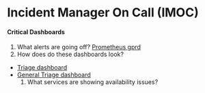 # Incident Manager On Call (IMOC)

#### Critical Dashboards

1. What alerts are going off? [Prometheus gprd](https://prometheus.gprd.gitlab.net/alerts#)
1. How does do these dashboards look?
  - [Triage dashboard](https://dashboards.gitlab.net/d/RZmbBr7mk/gitlab-triage?orgId=1)
  - [General Triage dashboard](https://dashboards.gitlab.net/d/general-triage/general-platform-triage?orgId=1)
    1. What services are showing availability issues?
